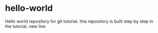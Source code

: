 # hello-world
Hello world repository for git tutorial.
this repository is bulit step by step in the tutorial.
new line
